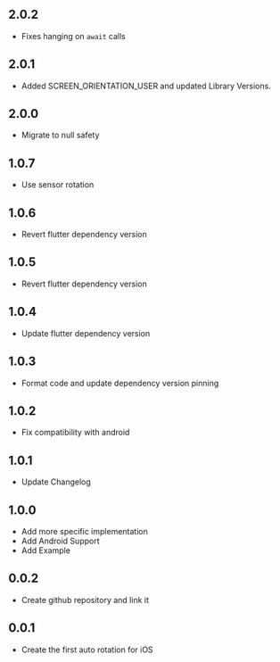 ## 2.0.2
* Fixes hanging on `await` calls

## 2.0.1
* Added SCREEN_ORIENTATION_USER and updated Library Versions.

## 2.0.0
* Migrate to null safety

## 1.0.7
* Use sensor rotation 

## 1.0.6
* Revert flutter dependency version 

## 1.0.5
* Revert flutter dependency version

## 1.0.4
* Update flutter dependency version

## 1.0.3
* Format code and update dependency version pinning

## 1.0.2
* Fix compatibility with android

## 1.0.1
* Update Changelog

## 1.0.0
* Add more specific implementation
* Add Android Support
* Add Example

## 0.0.2

* Create github repository and link it

## 0.0.1

* Create the first auto rotation for iOS
